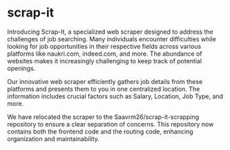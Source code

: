# scrap-it

Introducing Scrap-It, a specialized web scraper designed to address the challenges of job searching. Many individuals encounter difficulties while looking for job opportunities in their respective fields across various platforms like naukri.com, indeed.com, and more. The abundance of websites makes it increasingly challenging to keep track of potential openings.

Our innovative web scraper efficiently gathers job details from these platforms and presents them to you in one centralized location. The information includes crucial factors such as Salary, Location, Job Type, and more.

We have relocated the scraper to the Saavrm26/scrap-it-scrapping repository to ensure a clear separation of concerns. This repository now contains both the frontend code and the routing code, enhancing organization and maintainability.
